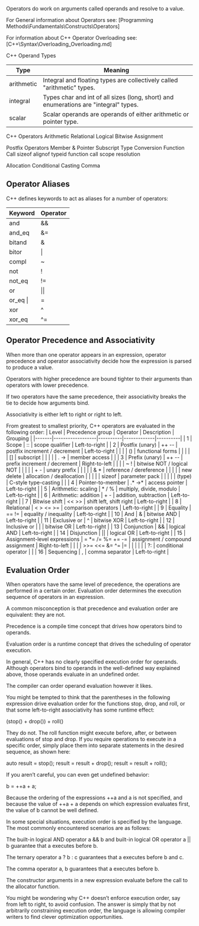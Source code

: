 Operators do work on arguments called operands and resolve to a value.

For General information about Operators see:
[Programming Methods\Fundamentals\Constructs\Operators]

For information about C++ Operator Overloading see:
[C++\Syntax\Overloading\_Overloading.md]


C++ Operand Types

| Type | Meaning |
|------|---------|
| arithmetic | Integral and floating types are collectively called "arithmetic" types. |
| integral | Types char and int of all sizes (long, short) and enumerations are "integral" types. |
| scalar | Scalar operands are operands of either arithmetic or pointer type. |

C++ Operators
  Arithmetic
  Relational
  Logical
  Bitwise
  Assignment

  Postfix Operators
    Member & Pointer
    Subscript
    Type Conversion
    Function Call
    sizeof
    alignof
    typeid
    function call
    scope resolution

  Allocation
  Conditional
  Casting
  Comma





## Operator Aliases
C++ defines keywords to act as aliases for a number of operators:

|Keyword | Operator |
|-------|----------|
| and | && |
| and_eq | &= |
| bitand | & |
| bitor | \| |
| compl | ~ |
| not | ! |
| not_eq | != |
| or | \|\| |
| or_eq \| |= |
| xor | ^ |
| xor_eq | ^= |




## Operator Precedence and Associativity
When more than one operator appears in an expression, operator precedence
and operator associativity decide how the expression is parsed to produce a value.

Operators with higher precedence are bound tighter to their arguments than operators with lower precedence.

If two operators have the same precedence, their associativity breaks the tie to decide how arguments bind.

Associativity is either left to right or right to left.

From greatest to smallest priority, C++ operators are evaluated in the following order:
| Level | Precedence group | Operator | Description | Grouping |
|-------|------------------|----------|-------------|----------|
| 1 | Scope | :: | scope qualifier | Left-to-right |
| 2 |	Postfix (unary) | ++ -- | postfix increment / decrement | Left-to-right |
|  |  | () | functional forms |  |
|  |  | [] | subscript |  |
|  |  | . -> | member access |  |
| 3 |	Prefix (unary) |	++ -- | prefix increment / decrement | Right-to-left |
|  |  | ~ ! |	bitwise NOT / logical NOT |  |
|  |  | + - | unary prefix |  |
|  |  | & * | reference / dereference |  |
|  |  | new delete | allocation / deallocation |  |
|  |  | sizeof | parameter pack |  |
|  |  | (type) | C-style type-casting |  |
| 4 | Pointer-to-member | .* ->* | access pointer | Left-to-right |
| 5 | Arithmetic: scaling | * / % | multiply, divide, modulo | Left-to-right |
| 6 | Arithmetic: addition | + - | addition, subtraction | Left-to-right |
| 7 | Bitwise shift | << >> | shift left, shift right | Left-to-right |
| 8 | Relational | < > <= >= | comparison operators | Left-to-right |
| 9 | Equality | == != | equality / inequality | Left-to-right |
| 10 | And | & | bitwise AND | Left-to-right |
| 11 | Exclusive or | ^	| bitwise XOR | Left-to-right |
| 12 | Inclusive or | \| | bitwise OR | Left-to-right |
| 13 | Conjunction | && | logical AND | Left-to-right |
| 14 | Disjunction | \|\|	| logical OR | Left-to-right |
| 15 | Assignment-level expressions | = *= /= %= += -= | assignment / compound assignment | Right-to-left |
|  |  | >>= <<= &= ^= \|= | | |
| | | ?: | conditional operator | |
| 16 | Sequencing | , | comma separator | Left-to-right |




## Evaluation Order
When operators have the same level of precedence, the operations are performed in a certain order. Evaluation order determines the execution sequence of operators in an expression.

A common misconception is that precedence and evaluation order are equivalent: they are not.

Precedence is a compile time concept that drives how operators bind to operands.

Evaluation order is a runtime concept that drives the scheduling of operator execution.

In general, C++ has no clearly specified execution order for operands. Although operators bind to operands in the well-defined way explained above, those operands evaluate in an undefined order. 

The compiler can order operand evaluation however it likes.

You might be tempted to think that the parentheses in the following expression drive evaluation order for the functions stop, drop, and roll, or that some left-to-right associativity has some runtime effect:

  (stop() + drop()) + roll()

They do not. The roll function might execute before, after, or between evaluations of stop and drop. If you require operations to execute in a specific order, simply place them into separate statements in the desired sequence, as shown here:

  auto result = stop();
  result = result + drop();
  result = result + roll();

If you aren’t careful, you can even get undefined behavior:

  b = ++a + a;

Because the ordering of the expressions ++a and a is not specified, and
because the value of ++a + a depends on which expression evaluates first,
the value of b cannot be well defined.

In some special situations, execution order is specified by the language. The most commonly encountered scenarios are as follows:

  The built-in logical AND operator a && b and built-in logical OR operator a || b guarantee that a executes before b.

  The ternary operator a ? b : c guarantees that a executes before b and c.

  The comma operator a, b guarantees that a executes before b.

  The constructor arguments in a new expression evaluate before the call to the allocator function.

You might be wondering why C++ doesn’t enforce execution order, say from left to right, to avoid confusion. The answer is simply that by not arbitrarily constraining execution order, the language is allowing compiler writers to find clever optimization opportunities.
